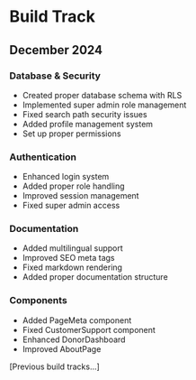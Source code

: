 # Build Track

## December 2024

### Database & Security
- Created proper database schema with RLS
- Implemented super admin role management
- Fixed search path security issues
- Added profile management system
- Set up proper permissions

### Authentication
- Enhanced login system
- Added proper role handling
- Improved session management
- Fixed super admin access

### Documentation
- Added multilingual support
- Improved SEO meta tags
- Fixed markdown rendering
- Added proper documentation structure

### Components
- Added PageMeta component
- Fixed CustomerSupport component
- Enhanced DonorDashboard
- Improved AboutPage

[Previous build tracks...] 